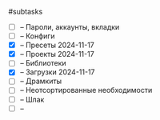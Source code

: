 #subtasks

- [ ] – Пароли, аккаунты, вкладки
- [ ] – Конфиги
- [x] – Пресеты 2024-11-17
- [x] – Проекты 2024-11-17
- [ ] – Библиотеки
- [x] – Загрузки 2024-11-17
- [ ] – Драмкиты
- [ ] – Неотсортированные необходимости
- [ ] – Шлак
- [ ] – 